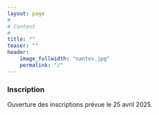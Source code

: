 ```yaml
---
layout: page
#
# Content
#
title: ""
teaser: ""
header:
    image_fullwidth: "nantes.jpg"
    permalink: "/"
---
```



<!-- ### **Déroulement de la conférence** -->
<!-- La conférence se déroulera du 2 juillet 2024 à 10h jusqu'au 5 juillet 2024 à 14h après le dernier déjeuner. La première journée est dédiée aux tutoriels et autres événements satellites. L'accueil se fait en continue. -->


### **Inscription**

Ouverture des inscriptions prévue le 25 avril 2025.

<!-- L'inscription comprend : -->
<!--   * l'accès complet à la conférence du 2 au 5 juillet 2024 (ateliers, sessions, keynotes, ...) -->
<!--   * les déjeuners, et différentes pauses -->
<!--   * le gala, cocktails et autres évenements. -->

<!-- Tarif : 260 € avant le 30 juin, 370 € à partir du 30 juin. -->

<!-- Le paiement est possible par carte bancaire et par bon de commande. -->

<!-- L’inscription s’effectue dès maintenant via le portail [compas2025.scienceconf.org](https://compas2025.sciencesconf.org/) -->
